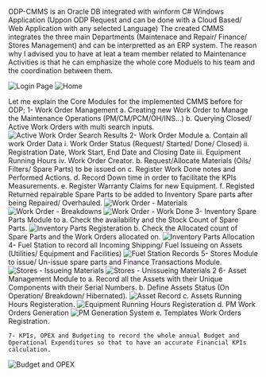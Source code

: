 ODP-CMMS is an Oracle DB integrated with winform C# Windows Application (Uppon ODP Request and can be done with a Cloud Based/ Web Application with any selected Language)
The created CMMS integrates the three main Departments (Maintenace and Repair/ Finance/ Stores Management) and can be interpretted as an ERP system.
The reason why I advised you to have at leat a team member related to Maintenance Activities is that he can emphasize the whole core Moduels to his team and the coordination between them.

![Login Page](https://github.com/M-Reyad/ODP-2/assets/93882864/92ac4da2-7604-4853-8c01-2b76aea9fa6e)
![Home](https://github.com/M-Reyad/ODP-2/assets/93882864/d49ae2a5-2f47-47f3-8d82-cf70c5bdbe7d)

Let me explain the Core Modules for the implemented CMMS before for ODP;
    1- Work Order Management
        a. Creating new Work Order to Manage the Maintenance Operations (PM/CM/PCM/OH/INS…)
        b. Querying Closed/ Active Work Orders with multi search inputs.
        ![Active Work Order Search Results](https://github.com/M-Reyad/ODP-2/assets/93882864/2b9ce764-5788-45a0-9b57-b6a90a95f396)
    2- Work Order Module
        a. Contain all work Order Data
            i. Work Order Status (Request/ Started/ Done/ Closed)
            ii. Registration Date, Work Start, End Date and Closing Date
            iii. Equipment Running Hours
            iv. Work Order Creator.
        b. Request/Allocate Materials (Oils/ Filters/ Spare Parts) to be issued on
        c. Register Work Done notes and Performed Actions.
        d. Record Down time in order to facilitate the KPIs Measurements.
        e. Register Warranty Claims for new Equipment.
        f. Registed Returned repairable Spare Parts to be added to Inventory Spare parts after being Repaired/ Overhauled.
            ![Work Order - Materials](https://github.com/M-Reyad/ODP-2/assets/93882864/7cadcea4-82b7-4aa8-99dd-f4c62d7dde2e)
            ![Work Order - Breakdowns](https://github.com/M-Reyad/ODP-2/assets/93882864/0a9ea195-94cd-4915-bd99-cd1c87562e0c)
            ![Work Order - Work Done](https://github.com/M-Reyad/ODP-2/assets/93882864/1a593b17-3608-4b82-9f33-75b244f9c58a)
    3- Inventory Spare Parts Module to
        a. Check the availability and the Stock Count of Spare Parts.
        ![Inventory Parts Registeration](https://github.com/M-Reyad/ODP-2/assets/93882864/a91cf1bd-4f19-4657-a484-dd5a8c80a82e)
        b. Check the Allocated count of Spare Parts and the Work Orders allocated on.
        ![Inventory Parts Allocation](https://github.com/M-Reyad/ODP-2/assets/93882864/dbc30190-b0c0-4f45-b93c-54e94a321536)
    4- Fuel Station to record all Incoming Shipping/ Fuel Issueing on Assets (Utilities/ Equipment and Facilities)
    ![Fuel Station Records](https://github.com/M-Reyad/ODP-2/assets/93882864/8c616e0d-30cd-4d8b-9faa-3b5d8bc85eba)
    5- Stores Module to issue/ Un-issue spare parts and Finance Transactions Module.
    ![Stores - Issueing Materials](https://github.com/M-Reyad/ODP-2/assets/93882864/530dc737-21cb-4228-9118-d71116df59c9)
    ![Stores - Unissueing Materials 2](https://github.com/M-Reyad/ODP-2/assets/93882864/172846b5-8214-4a7c-a32c-663b1ededf7a)
    6- Asset Management Module to
        a. Record all the Assets with their Unique Components with their Serial Numbers.
        b. Define Assets Status (On Operation/ Breakdown/ Hibernated).
        ![Asset Record](https://github.com/M-Reyad/ODP-2/assets/93882864/f86a43e3-9006-4cab-a89a-0fd408b0d689)
        c. Assets Running Hours Registeration.
        ![Equipment Running Hours Registeration](https://github.com/M-Reyad/ODP-2/assets/93882864/c50d5f78-b48c-4ce2-9bf5-ee08e697ad58)
        d. PM Work Orders Generation
        ![PM Generation System](https://github.com/M-Reyad/ODP-2/assets/93882864/53b3cf92-910b-4827-83ee-592cfd7e15d3)
        e. Templates Work Orders Registration.

    7- KPIs, OPEX and Budgeting to record the whole annual Budget and Operational Expenditures so that to have an accurate Financial KPIs calculation.
  ![Budget and OPEX](https://github.com/M-Reyad/ODP-2/assets/93882864/0539c12f-0347-437e-93be-918fd23ce891)
